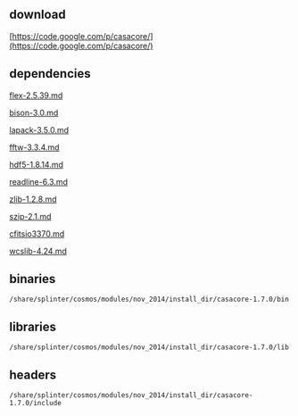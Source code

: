 ## download

[https://code.google.com/p/casacore/](https://code.google.com/p/casacore/)

## dependencies

[flex-2.5.39.md](../dev_tools/flex-2.5.39.md)

[bison-3.0.md](../dev_tools/bison-3.0.md)

[lapack-3.5.0.md](../linear_algebra/lapack-3.5.0.md)

[fftw-3.3.4.md](../fft/fftw-3.3.4.md)

[hdf5-1.8.14.md](../dev_tools/hdf5-1.8.14.md)

[readline-6.3.md](../utils/readline-6.3.md)

[zlib-1.2.8.md](../utils/zlib-1.2.8.md)

[szip-2.1.md](../utils/szip-2.1.md)

[cfitsio3370.md](./cfitsio3370.md)

[wcslib-4.24.md](./wcslib-4.24.md)

## binaries

	/share/splinter/cosmos/modules/nov_2014/install_dir/casacore-1.7.0/bin

## libraries

	/share/splinter/cosmos/modules/nov_2014/install_dir/casacore-1.7.0/lib

## headers

	/share/splinter/cosmos/modules/nov_2014/install_dir/casacore-1.7.0/include

